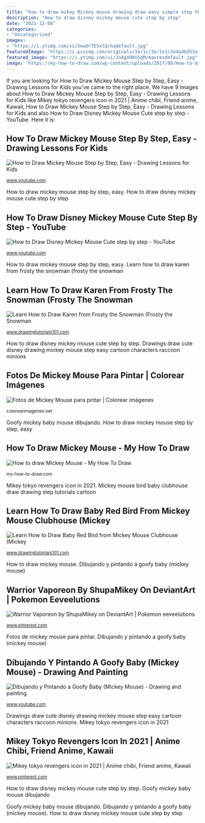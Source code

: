 ```yaml
---
title: "how to draw mikey Mickey mouse drawing draw easy simple step things cool bored computer getdrawings way"
description: "How to draw disney mickey mouse cute step by step"
date: "2021-12-08"
categories:
- "Uncategorized"
images:
- "https://i.ytimg.com/vi/VewUr7E5xlQ/hqdefault.jpg"
featuredImage: "https://i.pinimg.com/originals/1e/1c/3e/1e1c3e4adbd53afaa0b7f2f999c46887.jpg"
featured_image: "https://i.ytimg.com/vi/JnAgX00U5qM/maxresdefault.jpg"
image: "https://my-how-to-draw.com/wp-content/uploads/2017/09/How-to-draw-Mickey-Mouse.jpg"
---
```


If you are looking for How to Draw Mickey Mouse Step by Step, Easy - Drawing Lessons for Kids you've came to the right place. We have 9 Images about How to Draw Mickey Mouse Step by Step, Easy - Drawing Lessons for Kids like Mikey tokyo revengers icon in 2021 | Anime chibi, Friend anime, Kawaii, How to Draw Mickey Mouse Step by Step, Easy - Drawing Lessons for Kids and also How to Draw Disney Mickey Mouse Cute step by step - YouTube. Here it is:

## How To Draw Mickey Mouse Step By Step, Easy - Drawing Lessons For Kids

![How to Draw Mickey Mouse Step by Step, Easy - Drawing Lessons for Kids](https://i.ytimg.com/vi/JnAgX00U5qM/maxresdefault.jpg "Goofy mickey baby mouse dibujando")

<small>www.youtube.com</small>

How to draw mickey mouse step by step, easy. How to draw disney mickey mouse cute step by step

## How To Draw Disney Mickey Mouse Cute Step By Step - YouTube

![How to Draw Disney Mickey Mouse Cute step by step - YouTube](https://i.ytimg.com/vi/VewUr7E5xlQ/hqdefault.jpg "How to draw mickey mouse")

<small>www.youtube.com</small>

How to draw mickey mouse step by step, easy. Learn how to draw karen from frosty the snowman (frosty the snowman

## Learn How To Draw Karen From Frosty The Snowman (Frosty The Snowman

![Learn How to Draw Karen from Frosty the Snowman (Frosty the Snowman](https://www.drawingtutorials101.com/drawing-tutorials/Cartoon-Movies/Frosty-the-Snowman/karen-frosty/how-to-draw-Karen-from-Frosty-the-Snowman-step-8.png "How to draw mickey mouse step by step, easy")

<small>www.drawingtutorials101.com</small>

How to draw disney mickey mouse cute step by step. Drawings draw cute disney drawing mickey mouse step easy cartoon characters raccoon minions

## Fotos De Mickey Mouse Para Pintar | Colorear Imágenes

![Fotos de Mickey Mouse para pintar | Colorear imágenes](https://colorearimagenes.net/wp-content/uploads/2015/07/dibujos-de-mickey-mouse-para-imprimir.gif "Learn how to draw karen from frosty the snowman (frosty the snowman")

<small>colorearimagenes.net</small>

Goofy mickey baby mouse dibujando. How to draw mickey mouse step by step, easy

## How To Draw Mickey Mouse - My How To Draw

![How to draw Mickey Mouse - My How To Draw](https://my-how-to-draw.com/wp-content/uploads/2017/09/How-to-draw-Mickey-Mouse.jpg "How to draw mickey mouse")

<small>my-how-to-draw.com</small>

Mikey tokyo revengers icon in 2021. Mickey mouse bird baby clubhouse draw drawing step tutorials cartoon

## Learn How To Draw Baby Red Bird From Mickey Mouse Clubhouse (Mickey

![Learn How to Draw Baby Red Bird from Mickey Mouse Clubhouse (Mickey](https://www.drawingtutorials101.com/drawing-tutorials/Cartoon-TV/Mickey-Mouse-Clubhouse/baby-red-bird/how-to-draw-Baby-Red-Bird-from-Mickey-Mouse-Clubhouse-step-0.png "Goofy mickey baby mouse dibujando")

<small>www.drawingtutorials101.com</small>

How to draw mickey mouse. Dibujando y pintando a goofy baby (mickey mouse)

## Warrior Vaporeon By ShupaMikey On DeviantArt | Pokemon Eeveelutions

![Warrior Vaporeon by ShupaMikey on DeviantArt | Pokemon eeveelutions](https://i.pinimg.com/736x/f2/40/66/f240663c3d5fea00d0d21f150a77ed5c.jpg "Mikey tokyo revengers icon in 2021")

<small>www.pinterest.com</small>

Fotos de mickey mouse para pintar. Dibujando y pintando a goofy baby (mickey mouse)

## Dibujando Y Pintando A Goofy Baby (Mickey Mouse) - Drawing And Painting

![Dibujando y Pintando a Goofy Baby (Mickey Mouse) - Drawing and painting](https://i.ytimg.com/vi/bLNQfe_Ko4E/maxresdefault.jpg "How to draw disney mickey mouse cute step by step")

<small>www.youtube.com</small>

Drawings draw cute disney drawing mickey mouse step easy cartoon characters raccoon minions. Mikey tokyo revengers icon in 2021

## Mikey Tokyo Revengers Icon In 2021 | Anime Chibi, Friend Anime, Kawaii

![Mikey tokyo revengers icon in 2021 | Anime chibi, Friend anime, Kawaii](https://i.pinimg.com/originals/1e/1c/3e/1e1c3e4adbd53afaa0b7f2f999c46887.jpg "How to draw disney mickey mouse cute step by step")

<small>www.pinterest.com</small>

How to draw disney mickey mouse cute step by step. Goofy mickey baby mouse dibujando

Goofy mickey baby mouse dibujando. Dibujando y pintando a goofy baby (mickey mouse). How to draw disney mickey mouse cute step by step
